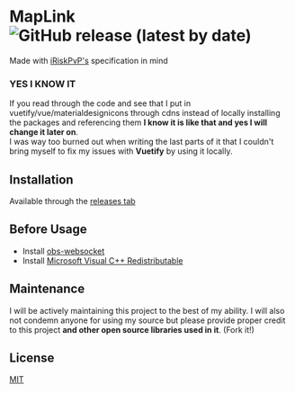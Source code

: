 # MapLink ![GitHub release (latest by date)](https://img.shields.io/github/downloads/lucthesloth/maplinkv2/latest/total)


Made with [iRiskPvP's](https://twitch.tv/iriskpvp) specification in mind
### YES I KNOW IT
If you read through the code and see that I put in vuetify/vue/materialdesignicons through cdns instead of locally installing the packages and referencing them **I know it is like that and yes I will change it later on**.<br> I was way too burned out when writing the last parts of it that I couldn't bring myself to fix my issues with **Vuetify** by using it locally.
## Installation

Available through the [releases tab](https://github.com/lucthesloth/maplinkv2/releases)

## Before Usage

- Install [obs-websocket](https://obsproject.com/forum/resources/obs-websocket-remote-control-obs-studio-from-websockets.466/)
- Install [Microsoft Visual C++ Redistributable ](https://aka.ms/vs/17/release/vc_redist.x86.exe)
## Maintenance
I will be actively maintaining this project to the best of my ability.
I will also not condemn anyone for using my source but please provide proper credit to this project **and other open source libraries used in it**. (Fork it!)

## License
[MIT](https://choosealicense.com/licenses/mit/)

